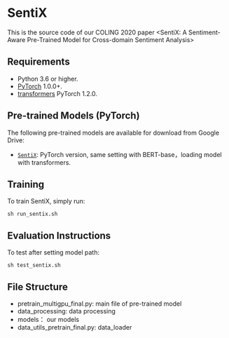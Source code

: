# SentiX
This is the source code of our COLING 2020 paper <SentiX: A Sentiment-Aware Pre-Trained Model for Cross-domain Sentiment Analysis>


## Requirements

* Python 3.6 or higher.
* [PyTorch](http://pytorch.org/) 1.0.0+.
* [transformers](https://github.com/huggingface/transformers) PyTorch 1.2.0.

## Pre-trained Models (PyTorch)
The following pre-trained models are available for download from Google Drive:
* [`SentiX`](...): 
PyTorch version, same setting with BERT-base，loading model with transformers.

## Training

To train SentiX, simply run:
```
sh run_sentix.sh
```
## Evaluation Instructions

To test after setting model path:
```
sh test_sentix.sh
```

## File Structure
- pretrain_multigpu_final.py: main file of pre-trained model
- data_processing: data processing
- models： our models
- data_utils_pretrain_final.py: data_loader


